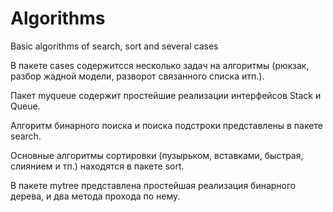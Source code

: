 # Algorithms
Basic algorithms of search, sort and several cases

В пакете cases содержитсся несколько задач на алгоритмы (рюкзак, разбор жадной модели, разворот связанного списка итп.).

Пакет myqueue содержит простейшие реализации интерфейсов  Stack и Queue.

Алгоритм бинарного поиска и поиска подстроки представлены в пакете search.

Основные алгоритмы сортировки (пузырьком, вставками, быстрая, слиянием и тп.) находятся в пакете sort.

В пакете mytree представлена простейшая реализация бинарного дерева, и два метода прохода по нему.

